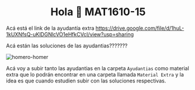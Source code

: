 
<h1 align="center">Hola 👋 MAT1610-15</h1>


Acá está el link de la ayudantía extra https://drive.google.com/file/d/1huL-1kUXNfsQ-uKlDGNlcVO1eHfkCVcI/view?usp=sharing

Acá están las soluciones de las ayudantias???????



![homero-homer](https://user-images.githubusercontent.com/42190275/174197408-3c4f67b1-9765-4622-8916-fe2d0406bdc9.gif)



Acá voy a subir tanto las ayudantias en la carpeta ```Ayudantias``` como material extra que lo podrán encontrar en una carpeta llamada ```Material Extra``` y la idea es que cuando estudien subir con las soluciones respectivas.

